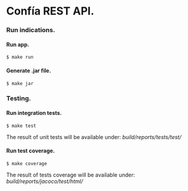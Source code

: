 # Confía REST API. 
### Run indications.

#### Run app.
```
$ make run
```

#### Generate .jar file.
```
$ make jar
```
### Testing.

#### Run integration tests.
```
$ make test
```
The result of unit tests will be available under: *build/reports/tests/test/*

#### Run test coverage.
```
$ make coverage
```
The result of tests coverage will be available under: *build/reports/jacoco/test/html/*

